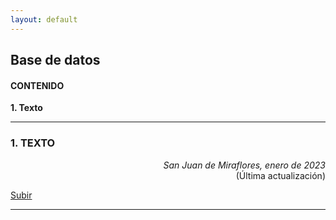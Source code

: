 ```yaml
---
layout: default
---
```


## Base de datos 


#### CONTENIDO
**1. Texto**


---

### 1. TEXTO




<div align="right">
<i>San Juan de Miraflores, enero de 2023</i><br>
(Última actualización)
</div>

[Subir](#top)

---
[^1]:
